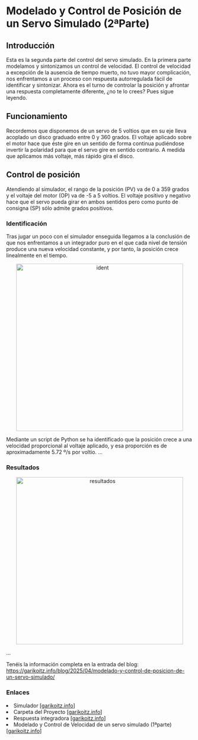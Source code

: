# Modelado y Control de Posición de un Servo Simulado (2ªParte)

<h2>Introducción</h2>
Esta es la segunda parte del control del servo simulado. En la primera parte modelamos y sintonizamos un control de velocidad. El control de velocidad a excepción de la ausencia de tiempo muerto, no tuvo mayor complicación, nos enfrentamos a un proceso con respuesta autorregulada fácil de identificar y sintonizar. Ahora es el turno de controlar la posición y afrontar una respuesta completamente diferente, ¿no te lo crees? Pues sigue leyendo.

<h2>Funcionamiento</h2>
Recordemos que disponemos de un servo de 5 voltios que en su eje lleva acoplado un disco graduado entre 0 y 360 grados. El voltaje aplicado sobre el motor hace que éste gire en un sentido de forma continua pudiéndose invertir la polaridad para que el servo gire en sentido contrario. A medida que aplicamos más voltaje, más rápido gira el disco.

<h2>Control de posición</h2>
Atendiendo al simulador, el rango de la posición (PV) va de 0 a 359 grados y el voltaje del motor (OP) va de -5 a 5 voltios. El voltaje positivo y negativo hace que el servo pueda girar en ambos sentidos pero como punto de consigna (SP) sólo admite grados positivos.

<h3>Identificación</h3>
Tras jugar un poco con el simulador enseguida llegamos a la conclusión de que nos enfrentamos a un integrador puro en el que cada nivel de tensión produce una nueva velocidad constante, y por tanto, la posición crece linealmente en el tiempo.
<p align="center">
  <img src="https://garikoitz.info/blog/wp-content/uploads/2025/04/Test_v1-1024x476.webp" width="450" alt="ident">
</p>

Mediante un script de Python se ha identificado que la posición crece a una velocidad proporcional al voltaje aplicado, y esa proporción es de aproximadamente 5.72 º/s por voltio.
...

<h3>Resultados</h3>
<p align="center">
  <img src="https://garikoitz.info/blog/wp-content/uploads/2025/04/Test_v1-Sintonias-png.webp" width="450" alt="resultados">
</p>

...

Tenéis la información completa en la entrada del blog:
https://garikoitz.info/blog/2025/04/modelado-y-control-de-posicion-de-un-servo-simulado/

<h3>Enlaces</h3>
<li>Simulador [<a href="https://garikoitz.info/blog/descargas/MotorDC_SIM/Simulador/" target="_blank" rel="noreferrer noopener">garikoitz.info</a>]</li>
<li>Carpeta del Proyecto [<a href="https://garikoitz.info/blog/descargas/MotorDC_SIM/" target="_blank" rel="noreferrer noopener">garikoitz.info</a>]</li>
<li>Respuesta integradora [<a href="https://garikoitz.info/blog/2022/05/introduccion-al-algoritmo-pid-y-su-implementacion-en-arduino/#Respuesta_integral" target="_blank" rel="noreferrer noopener">garikoitz.info</a>]</li>
<li>Modelado y Control de Velocidad de un servo simulado (1ªparte) [<a href="https://garikoitz.info/blog/2025/04/control-de-velocidad-con-un-motor-de-corriente-continua-simulado/" target="_blank" rel="noreferrer noopener">garikoitz.info</a>]</li>
